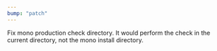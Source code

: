 ```yaml
---
bump: "patch"
---
```


Fix mono production check directory. It would perform the check in the current directory, not the mono install directory.
